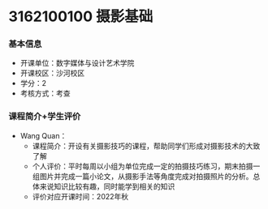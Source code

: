 # 3162100100 摄影基础
### 基本信息
- 开课单位：数字媒体与设计艺术学院
- 开课校区：沙河校区
- 学分：2
- 考核方式：考查
### 课程简介+学生评价
- Wang Quan：
  - 课程简介：开设有关摄影技巧的课程，帮助同学们形成对摄影技术的大致了解
  - 个人评价：平时每周以小组为单位完成一定的拍摄技巧练习，期末拍摄一组图片并完成一篇小论文，从摄影手法等角度完成对拍摄照片的分析。总体来说知识比较有趣，同时能学到相关的知识
  - 评价对应开课时间：2022年秋
